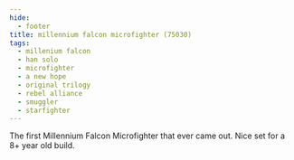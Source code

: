```yaml
---
hide:
  - footer
title: millennium falcon microfighter (75030)
tags:
  - millenium falcon
  - han solo
  - microfighter
  - a new hope
  - original trilogy
  - rebel alliance
  - smuggler
  - starfighter
---
```


The first Millennium Falcon Microfighter that ever came out. Nice set for a 8+ year old build.
